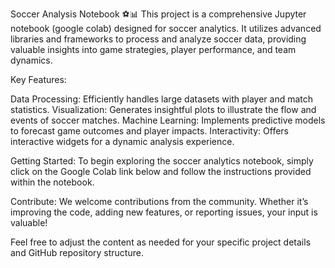 Soccer Analysis Notebook ⚽️📊
This project is a comprehensive Jupyter notebook (google colab) designed for soccer analytics. It utilizes advanced libraries and frameworks to process and analyze soccer data, providing valuable insights into game strategies, player performance, and team dynamics.

Key Features:

Data Processing: Efficiently handles large datasets with player and match statistics.
Visualization: Generates insightful plots to illustrate the flow and events of soccer matches.
Machine Learning: Implements predictive models to forecast game outcomes and player impacts.
Interactivity: Offers interactive widgets for a dynamic analysis experience.

Getting Started: To begin exploring the soccer analytics notebook, simply click on the Google Colab link below and follow the instructions provided within the notebook.

Contribute: We welcome contributions from the community. Whether it’s improving the code, adding new features, or reporting issues, your input is valuable!

Feel free to adjust the content as needed for your specific project details and GitHub repository structure.